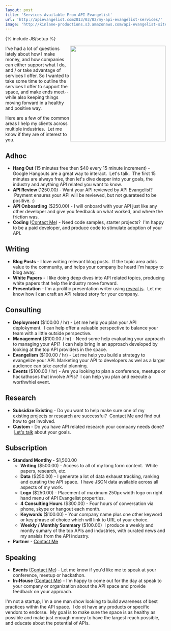 ```yaml
---
layout: post
title: 'Services Available From API Evangelist'
url: 'http://apievangelist.com2013/03/02/my-api-evangelist-services/'
image: 'http://kinlane-productions.s3.amazonaws.com/api-evangelist-site/blog/tag-cloud-api-evangelist-services.png'
---
```

{% include JB/setup %}
<p>
     <img src=https://s3.amazonaws.com/kinlane-productions/api-evangelist/tag-cloud-api-evangelist-services.png  width=300 align=right />
</p>
<p>
     I've had a lot of questions lately about how I make money, and how companies can either support what I do, and / or take advantage of services I offer. So I wanted to take some time to outline the services I offer to support the space, and make ends meet--while also keeping things moving forward in a healthy and positive way.  
</p>
<p>
     Here are a few of the common areas I help my clients across multiple industries.  Let me know if they are of interest to you.
</p>
<h2>
     Adhoc
</h2>
<ul class=mainlist>
     <li>
          <strong>Hang Out</strong> (15 minutes free then $40 every 15 minute increment) - Google Hangouts are a great way to interact.  Let's talk.  The first 15 minutes are always free, then let's dive deeper into your goals, the industry and anything API related you want to know.
     </li>
     <li>
          <strong>API Review </strong>(1250.00) - Want your API reviewed by API Evangelist?  Payment ensures your API will be reviewed, but not guarateed to be positive. :)
     </li>
     <li>
          <strong>API Onboarding</strong> ($250.00) - I will onboard with your API just like any other developer and give you feedback on what worked, and where the friction was.
     </li>
     <li>
          <strong>Coding</strong> (<a href=http://kinlane.com/contact/>Contact Me</a>) - Need code samples, starter projects?  I'm happy to be a paid developer, and produce code to stimulate adoption of your API.
     </li>
</ul>
<h2>
     Writing
</h2>
<ul class=mainlist>
     <li>
          <strong>Blog Posts</strong> - I love writing relevant blog posts.  If the topic area adds value to the community, and helps your company be heard I'm happy to blog away.
     </li>
     <li>
          <strong>White Papers</strong> - I like doing deep dives into API related topics, producing white papers that help the industry move forward.
     </li>
     <li>
          <strong>Presentation</strong> - I'm a prolific presentation writer using <a href=http://lab.hakim.se/reveal-js/>reveal.js</a>.  Let me know how I can craft an API related story for your company.
     </li>
</ul>
<h2>
     Consulting
</h2>
<ul class=mainlist>
     <li>
          <strong>Deployment</strong> ($100.00 / hr) - Let me help you plan your API deplokyment.  I can help offer a valuable perspective to balance your team with a little outside perspective. 
     </li>
     <li>
          <strong>Management </strong>($100.00 / hr) - Need some help evaluating your approach to managing your API?  I can help bring in an approach developed by looking at the top API providers in the space.  
     </li>
     <li>
          <strong>Evangelism</strong> ($100.00 / hr) - Let me help you build a strategy to evangelize your API. Marketing your API to developers as wel as a larger audience can take careful planning.
     </li>
     <li>
          <strong>Events </strong>($100.00 / hr) - Are you looking to plan a conference, meetups or hackathosns that involve APIs?  I can help you plan and execute a worthwhiel event.
     </li>
</ul>
<h2>
     Research
</h2>
<ul class=mainlist>
     <li>
          <strong>Subsidize Existin</strong>g - Do you want to help make sure one of my existing <a title=projects href=http://kinlane.com/projects.php>projects</a> or <a title=research href=http://kinlane.com/research.php>research</a> are successful?  <a href=http://kinlane.com/contact/>Contact Me</a> and find out how to get involved.
     </li>
     <li>
          <strong>Custom</strong> - Do you have API related research your company needs done?  <a href=http://kinlane.com/contact/>Let's talk</a> about your goals. 
     </li>
</ul>
<h2>
     Subscription
</h2>
<ul class=mainlist>
     <li>
          <strong>Standard Montlhy </strong>- $1,500.00
          <ul class=mainlist>
               <li>
                    <strong>Writing</strong> ($500.00) - Access to all of my long form content.  White papers, research, etc.
               </li>
               <li>
                    <strong>Data</strong> ($250.00) - I generate a lot of data exhaust tracking, ranking and curating the API space.  I have JSON data available across all aspects of my work.
               </li>
               <li>
                    <strong>Logo</strong> ($250.00) - Placement of maximum 250px width logo on right hand menu of API Evangelist properties.
               </li>
               <li>
                    <strong>4 Consulting Hours</strong> ($300.00) - Four hours of conversation via phone, skype or hangout each month.
               </li>
               <li>
                    <strong>Keywords</strong> ($100.00) - Your company name plus one other keyword or key phrase of choice which will link to URL of your choice.
               </li>
               <li>
                    <strong>Weekly / Monthly Summary</strong> ($100.00)  I produce a weekly and montly sumary of the top APIs and industries, with curated news and my analsis from the API industry.
               </li>
          </ul>
     </li>
     <li>
          <strong>Partner</strong> - <a href=http://kinlane.com/contact/>Contact Me</a>
     </li>
</ul>
<h2>
     Speaking
</h2>
<ul class=mainlist>
     <li>
          <strong>Events</strong> (<a href=http://kinlane.com/contact/>Contact Me</a>) - Let me know if you'd like me to speak at your conference, meetup or hackathon.
     </li>
     <li>
          <strong>In-House </strong>(<a href=http://kinlane.com/contact/>Contact Me</a>) - I'm happy to come out for the day at speak to your company or organization about the API space and provide feedback on your approach.
     </li>
</ul>
<p>
     I'm not a startup, I'm a one man show looking to build awareness of best practices within the API space.  I do ot have any products or specific vendors to endorse.  My goal is to make sure the space is as healthy as possible and make just enough money to have the largest reach possible, and educate about the potential of APIs.
</p>
